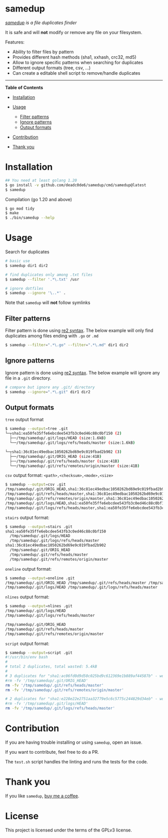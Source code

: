 # samedup

*[samedup](https://github.com/deadc0de6/samedup) is a file duplicates finder*

It is safe and will **not** modify or remove any file on your filesystem.

Features:

* Ability to filter files by pattern
* Provides different hash methods (sha1, xxhash, crc32, md5)
* Allow to ignore specific patterns when searching for duplicates
* Different output formats (tree, csv, ...)
* Can create a editable shell script to remove/handle duplicates

---

**Table of Contents**

* [Installation](#installation)
* [Usage](#usage)

  * [Filter patterns](#filter-patterns)
  * [Ignore patterns](#ignore-patterns)
  * [Output formats](#output-formats)

* [Contribution](#contribution)
* [Thank you](#thank-you)

# Installation

```bash
## You need at least golang 1.20
$ go install -v github.com/deadc0de6/samedup/cmd/samedup@latest
$ samedup
```

Compilation (go 1.20 and above)
```bash
$ go mod tidy
$ make
$ ./bin/samedup --help
```

# Usage

Search for duplicates
```bash
# basic use
$ samedup dir1 dir2

# find duplicates only among .txt files
$ samedup --filter '.*\.txt' /usr

# ignore dotfiles
$ samedup --ignore '\..*' .
```

Note that `samedup` will **not** follow symlinks

## Filter patterns

Filter pattern is done using [re2 syntax](https://github.com/google/re2/wiki/Syntax).
The below example will only find duplicates among files ending with `.go` or `.md`
```bash
$ samedup --filter=".*\.go" --filter=".*\.md" dir1 dir2
```

## Ignore patterns

Ignore pattern is done using [re2 syntax](https://github.com/google/re2/wiki/Syntax).
The below example will ignore any file in a `.git` directory.
```bash
# compare but ignore any .git/ directory
$ samedup --ignore=".*\.git" dir1 dir2
```

## Output formats

`tree` output format
```bash
$ samedup --output=tree .git
└─┬sha1:ea50fe35ffe6ebcdee543fb3c0ed46c88c0bf150 (2)
  ├──/tmp/samedup/.git/logs/HEAD (size:1.6kB)
  └──/tmp/samedup/.git/logs/refs/heads/master (size:1.6kB)

└─┬sha1:36c81ec49edbac1050262bd69e9c019fbad2b902 (3)
  ├──/tmp/samedup/.git/ORIG_HEAD (size:41B)
  ├──/tmp/samedup/.git/refs/heads/master (size:41B)
  └──/tmp/samedup/.git/refs/remotes/origin/master (size:41B)
```

`csv` output format: `<path>,<checksum>,<mode>,<size>`
```bash
$ samedup --output=csv .git
/tmp/samedup/.git/ORIG_HEAD,sha1:36c81ec49edbac1050262bd69e9c019fbad2b902,-rw-r--r--,41B
/tmp/samedup/.git/refs/heads/master,sha1:36c81ec49edbac1050262bd69e9c019fbad2b902,-rw-r--r--,41B
/tmp/samedup/.git/refs/remotes/origin/master,sha1:36c81ec49edbac1050262bd69e9c019fbad2b902,-rw-r--r--,41B
/tmp/samedup/.git/logs/HEAD,sha1:ea50fe35ffe6ebcdee543fb3c0ed46c88c0bf150,-rw-r--r--,1.6kB
/tmp/samedup/.git/logs/refs/heads/master,sha1:ea50fe35ffe6ebcdee543fb3c0ed46c88c0bf150,-rw-r--r--,1.6kB
```

`stairs` output format:
```bash
$ samedup --output=stairs .git
sha1:ea50fe35ffe6ebcdee543fb3c0ed46c88c0bf150
  /tmp/samedup/.git/logs/HEAD
  /tmp/samedup/.git/logs/refs/heads/master
sha1:36c81ec49edbac1050262bd69e9c019fbad2b902
  /tmp/samedup/.git/ORIG_HEAD
  /tmp/samedup/.git/refs/heads/master
  /tmp/samedup/.git/refs/remotes/origin/master
```

`oneline` output format:
```bash
$ samedup --output=oneline .git
/tmp/samedup/.git/ORIG_HEAD /tmp/samedup/.git/refs/heads/master /tmp/samedup/.git/refs/remotes/origin/master
/tmp/samedup/.git/logs/HEAD /tmp/samedup/.git/logs/refs/heads/master
```

`nlines` output format:
```bash
$ samedup --output=nlines .git
/tmp/samedup/.git/logs/HEAD
/tmp/samedup/.git/logs/refs/heads/master

/tmp/samedup/.git/ORIG_HEAD
/tmp/samedup/.git/refs/heads/master
/tmp/samedup/.git/refs/remotes/origin/master
```

`script` output format:
```bash
$ samedup --output=script .git
#!/usr/bin/env bash
#
# total 2 duplicates, total wasted: 5.4kB
#
# 3 duplicates for "sha1:ac06fd0d9d50c025bd9c612369e1b889af44587b" - would free 82B
#rm -fv '/tmp/samedup/.git/ORIG_HEAD'
rm -fv '/tmp/samedup/.git/refs/heads/master'
rm -fv '/tmp/samedup/.git/refs/remotes/origin/master'

# 2 duplicates for "sha1:e228e22e2751aa32779e5c6c5775c244829d34eb" - would free 5.4kB
#rm -fv '/tmp/samedup/.git/logs/HEAD'
rm -fv '/tmp/samedup/.git/logs/refs/heads/master'
```

# Contribution

If you are having trouble installing or using `samedup`, open an issue.

If you want to contribute, feel free to do a PR.

The `test.sh` script handles the linting and runs the tests for the code.

# Thank you

If you like `samedup`, [buy me a coffee](https://ko-fi.com/deadc0de6).

# License

This project is licensed under the terms of the GPLv3 license.
